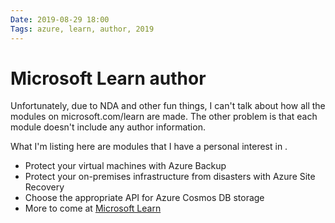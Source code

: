 ```yaml
---
Date: 2019-08-29 18:00
Tags: azure, learn, author, 2019
---
```


# Microsoft Learn author

Unfortunately, due to NDA and other fun things, I can't talk about how all the modules on microsoft.com/learn are made. The other problem is that each module doesn't include any author information.

What I'm listing here are modules that I have a personal interest in <i class="far fa-smile-wink"></i>.

- Protect your virtual machines with Azure Backup [<i class="fa-solid fa-link"></i>](https://docs.microsoft.com/learn/modules/protect-virtual-machines-with-azure-backup)
- Protect your on-premises infrastructure from disasters with Azure Site Recovery [<i class="fa-solid fa-link"></i>](https://docs.microsoft.com/learn/modules/protect-on-premises-infrastructure-with-azure-site-recovery/)
- Choose the appropriate API for Azure Cosmos DB storage [<i class="fa-solid fa-link"></i>](https://docs.microsoft.com/learn/modules/choose-api-for-cosmos-db)
- More to come at [Microsoft Learn](https://docs.microsoft.com/learn/browse)